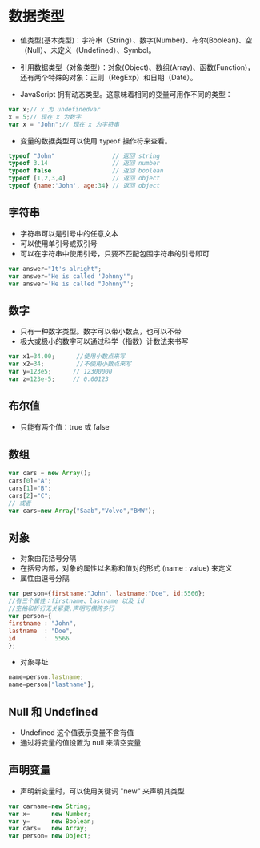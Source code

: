 # 数据类型

- 值类型(基本类型)：字符串（String）、数字(Number)、布尔(Boolean)、空（Null）、未定义（Undefined）、Symbol。
- 引用数据类型（对象类型）：对象(Object)、数组(Array)、函数(Function)，还有两个特殊的对象：正则（RegExp）和日期（Date）。

- JavaScript 拥有动态类型。这意味着相同的变量可用作不同的类型：

```javascript
var x;// x 为 undefinedvar 
x = 5;// 现在 x 为数字
var x = "John";// 现在 x 为字符串
```

- 变量的数据类型可以使用 `typeof` 操作符来查看。

```javascript
typeof "John"                // 返回 string
typeof 3.14                  // 返回 number
typeof false                 // 返回 boolean
typeof [1,2,3,4]             // 返回 object
typeof {name:'John', age:34} // 返回 object
```

## 字符串

- 字符串可以是引号中的任意文本
- 可以使用单引号或双引号
- 可以在字符串中使用引号，只要不匹配包围字符串的引号即可

```javascript
var answer="It's alright";
var answer="He is called 'Johnny'";
var answer='He is called "Johnny"';
```

## 数字

- 只有一种数字类型。数字可以带小数点，也可以不带
- 极大或极小的数字可以通过科学（指数）计数法来书写

```javascript
var x1=34.00;      //使用小数点来写
var x2=34;         //不使用小数点来写
var y=123e5;      // 12300000
var z=123e-5;     // 0.00123
```

## 布尔值

- 只能有两个值：true 或 false

## 数组

```javascript
var cars = new Array();
cars[0]="A";
cars[1]="B";
cars[2]="C";
// 或者
var cars=new Array("Saab","Volvo","BMW");
```

## 对象

- 对象由花括号分隔
- 在括号内部，对象的属性以名称和值对的形式 (name : value) 来定义
- 属性由逗号分隔

```javascript
var person={firstname:"John", lastname:"Doe", id:5566};
//有三个属性：firstname、lastname 以及 id
//空格和折行无关紧要,声明可横跨多行
var person={
firstname : "John",
lastname  : "Doe",
id        :  5566
};
```

- 对象寻址

```javascript
name=person.lastname;
name=person["lastname"];
```

## Null 和 Undefined

- Undefined 这个值表示变量不含有值
- 通过将变量的值设置为 null 来清空变量

## 声明变量

- 声明新变量时，可以使用关键词 "new" 来声明其类型

```javascript
var carname=new String;
var x=      new Number;
var y=      new Boolean;
var cars=   new Array;
var person= new Object;
```
